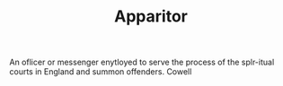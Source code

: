 ---
title: Apparitor
letter: A
permalink: "/definitions/apparitor.html"
body: An oflicer or messenger enytloyed to serve the process of the splr-itual courts
  in England and summon offenders. Cowell
published_at: '2018-07-07'
source: Black's Law Dictionary
layout: post
---